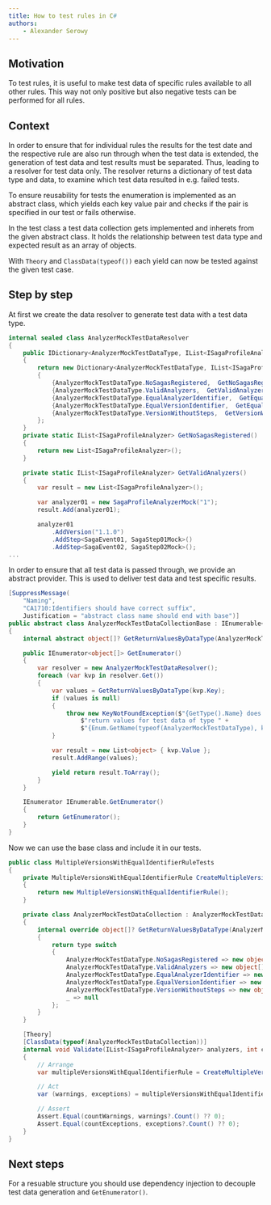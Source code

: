 ```yaml
---
title: How to test rules in C#
authors:
    - Alexander Serowy
---
```


## Motivation

To test rules, it is useful to make test data of specific rules available to all other rules. This way not only positive but also negative tests can be performed for all rules.

## Context

In order to ensure that for individual rules the results for the test date and the respective rule are also run through when the test data is extended, the generation of test data and test results must be separated. Thus, leading to a resolver for test data only. The resolver returns a dictionary of test data type and data, to examine which test data resulted in e.g. failed tests.

To ensure reusability for tests the enumeration is implemented as an abstract class, which yields each key value pair and checks if the pair is specified in our test or fails otherwise.

In the test class a test data collection gets implemented and inherets from the given abstract class. It holds the relationship between test data type and expected result as an array of objects.

With ``Theory`` and ``ClassData(typeof())`` each yield can now be tested against the given test case.

## Step by step

At first we create the data resolver to generate test data with a test data type.

```csharp
internal sealed class AnalyzerMockTestDataResolver
{
    public IDictionary<AnalyzerMockTestDataType, IList<ISagaProfileAnalyzer>> Get()
    {
        return new Dictionary<AnalyzerMockTestDataType, IList<ISagaProfileAnalyzer>>
        {
            {AnalyzerMockTestDataType.NoSagasRegistered,  GetNoSagasRegistered()},
            {AnalyzerMockTestDataType.ValidAnalyzers,  GetValidAnalyzers()},
            {AnalyzerMockTestDataType.EqualAnalyzerIdentifier,  GetEqualAnalyzerIdentifier()},
            {AnalyzerMockTestDataType.EqualVersionIdentifier,  GetEqualVersionIdentifier()},
            {AnalyzerMockTestDataType.VersionWithoutSteps,  GetVersionWithoutSteps()}
        };
    }
    private static IList<ISagaProfileAnalyzer> GetNoSagasRegistered()
    {
        return new List<ISagaProfileAnalyzer>();
    }

    private static IList<ISagaProfileAnalyzer> GetValidAnalyzers()
    {
        var result = new List<ISagaProfileAnalyzer>();

        var analyzer01 = new SagaProfileAnalyzerMock("1");
        result.Add(analyzer01);

        analyzer01
            .AddVersion("1.1.0")
            .AddStep<SagaEvent01, SagaStep01Mock>()
            .AddStep<SagaEvent02, SagaStep02Mock>();
...
```

In order to ensure that all test data is passed through, we provide an abstract provider. This is used to deliver test data and test specific results.

```csharp
[SuppressMessage(
    "Naming",
    "CA1710:Identifiers should have correct suffix",
    Justification = "abstract class name should end with base")]
public abstract class AnalyzerMockTestDataCollectionBase : IEnumerable<object[]>
{
    internal abstract object[]? GetReturnValuesByDataType(AnalyzerMockTestDataType type);

    public IEnumerator<object[]> GetEnumerator()
    {
        var resolver = new AnalyzerMockTestDataResolver();
        foreach (var kvp in resolver.Get())
        {
            var values = GetReturnValuesByDataType(kvp.Key);
            if (values is null)
            {
                throw new KeyNotFoundException($"{GetType().Name} does not contain " +
                    $"return values for test data of type " +
                    $"{Enum.GetName(typeof(AnalyzerMockTestDataType), kvp.Key)}.");
            }

            var result = new List<object> { kvp.Value };
            result.AddRange(values);

            yield return result.ToArray();
        }
    }

    IEnumerator IEnumerable.GetEnumerator()
    {
        return GetEnumerator();
    }
}
```

Now we can use the base class and include it in our tests.

```csharp
public class MultipleVersionsWithEqualIdentifierRuleTests
{
    private MultipleVersionsWithEqualIdentifierRule CreateMultipleVersionsWithEqualIdentifierRule()
    {
        return new MultipleVersionsWithEqualIdentifierRule();
    }

    private class AnalyzerMockTestDataCollection : AnalyzerMockTestDataCollectionBase
    {
        internal override object[]? GetReturnValuesByDataType(AnalyzerMockTestDataType type)
        {
            return type switch
            {
                AnalyzerMockTestDataType.NoSagasRegistered => new object[] { 0, 0 },
                AnalyzerMockTestDataType.ValidAnalyzers => new object[] { 0, 0 },
                AnalyzerMockTestDataType.EqualAnalyzerIdentifier => new object[] { 0, 0 },
                AnalyzerMockTestDataType.EqualVersionIdentifier => new object[] { 0, 2 },
                AnalyzerMockTestDataType.VersionWithoutSteps => new object[] { 0, 0 },
                _ => null
            };
        }
    }

    [Theory]
    [ClassData(typeof(AnalyzerMockTestDataCollection))]
    internal void Validate(IList<ISagaProfileAnalyzer> analyzers, int countWarnings, int countExceptions)
    {
        // Arrange
        var multipleVersionsWithEqualIdentifierRule = CreateMultipleVersionsWithEqualIdentifierRule();

        // Act
        var (warnings, exceptions) = multipleVersionsWithEqualIdentifierRule.Validate(analyzers);

        // Assert
        Assert.Equal(countWarnings, warnings?.Count() ?? 0);
        Assert.Equal(countExceptions, exceptions?.Count() ?? 0);
    }
}
```

## Next steps

For a resuable structure you should use dependency injection to decouple test data generation and ``GetEnumerator()``.
